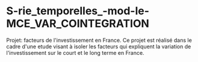 # S-rie_temporelles_-mod-le-MCE_VAR_COINTEGRATION
Projet: facteurs de l'investissement en France. Ce projet est réalisé dans le cadre d'une etude visant à isoler les facteurs qui expliquent la variation de l'investissement sur le court et le long terme en France.
